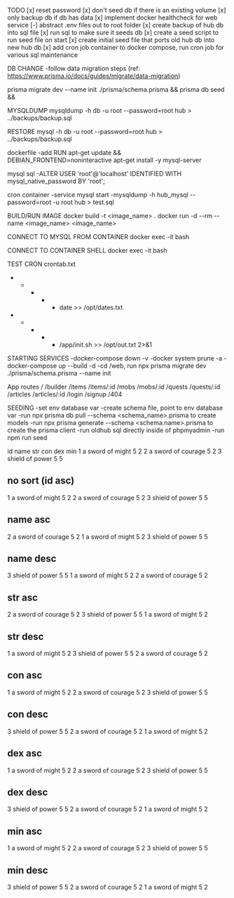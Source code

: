 TODO
[x] reset password
[x] don't seed db if there is an existing volume
[x] only backup db if db has data
[x] implement docker healthcheck for web service
[-] abstract .env files out to root folder
[x] create backup of hub db into sql file
[x] run sql to make sure it seeds db
[x] create a seed script to run seed file on start
[x] create initial seed file that ports old hub db into new hub db
[x] add cron job container to docker compose, run cron job for various sql maintenance

DB CHANGE
-follow data migration steps (ref: https://www.prisma.io/docs/guides/migrate/data-migration)

prisma migrate dev --name init ./prisma/schema.prisma && prisma db seed && 

MYSQLDUMP
mysqldump -h db -u root --password=root hub > ../backups/backup.sql 

RESTORE
mysql -h db -u root --password=root hub > ../backups/backup.sql 

dockerfile
-add RUN apt-get update && \
    DEBIAN_FRONTEND=noninteractive apt-get install -y mysql-server

mysql sql
-ALTER USER 'root'@'localhost' IDENTIFIED WITH mysql_native_password BY 'root';

cron container
-service mysql start
-mysqldump -h hub_mysql --password=root -u root hub > test.sql

BUILD/RUN IMAGE
docker build -t <image_name> .
docker run -d --rm --name <image_name> <image_name>

CONNECT TO MYSQL FROM CONTAINER
docker exec -it <container> bash

CONNECT TO CONTAINER SHELL
docker exec -it <container> bash

TEST CRON
crontab.txt
* * * * * date >> /opt/dates.txt
* * * * * /app/init.sh >> /opt/out.txt  2>&1

STARTING SERVICES
-docker-compose down -v
-docker system prune -a
-docker-compose up --build -d
-cd /web, run npx prisma migrate dev ./prisma/schema.prisma --name init

App routes
/
/builder
/items
/items/:id
/mobs
/mobs/:id
/quests
/quests/:id
/articles
/articles/:id
/login
/signup
/404

SEEDING
-set env database var
-create schema file, point to env database var
-run npx prisma db pull --schema <schema_name>.prisma to create models
-run npx prisma generate --schema <schema.name>.prisma to create the prisma client
-run oldhub sql directly inside of phpmyadmin
-run npm run seed

id  name                         str   con   dex   min
1   a sword of might              5     2
2   a sword of courage                  5     2
3   shield of power                     5     5

no sort (id asc)
----------------
1   a sword of might              5     2
2   a sword of courage                  5     2
3   shield of power                     5     5

name asc
--------
2   a sword of courage                  5     2
1   a sword of might              5     2
3   shield of power                     5     5

name desc
---------
3   shield of power                     5     5
1   a sword of might              5     2
2   a sword of courage                  5     2

str asc
-------
2   a sword of courage                  5     2
3   shield of power                     5     5
1   a sword of might              5     2

str desc
--------
1   a sword of might              5     2
3   shield of power                     5     5
2   a sword of courage                  5     2

con asc
-------
1   a sword of might              5     2
2   a sword of courage                  5     2
3   shield of power                     5     5

con desc
--------
3   shield of power                     5     5
2   a sword of courage                  5     2
1   a sword of might              5     2

dex asc
-------
1   a sword of might              5     2
2   a sword of courage                  5     2
3   shield of power                     5     5

dex desc
--------
3   shield of power                     5     5
2   a sword of courage                  5     2
1   a sword of might              5     2

min asc
-------
1   a sword of might              5     2
2   a sword of courage                  5     2
3   shield of power                     5     5

min desc
--------
3   shield of power                     5     5
2   a sword of courage                  5     2
1   a sword of might              5     2

